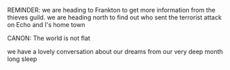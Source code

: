 REMINDER: we are heading to Frankton to get more information from the thieves guild.  we are heading north to find out who sent the terrorist attack on Echo and I's home town

CANON: The world is not flat

we have a lovely conversation about our dreams from our very deep month long sleep

